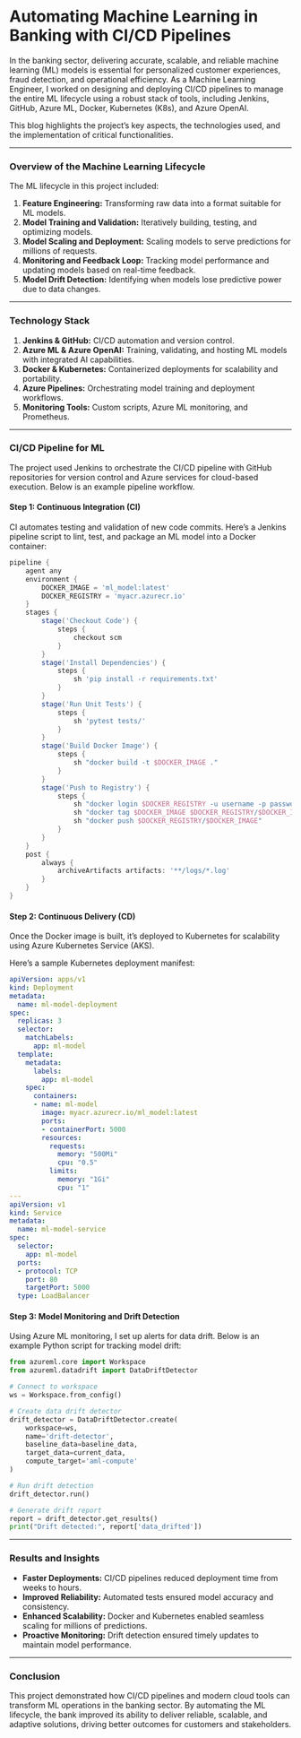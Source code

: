 # **Automating Machine Learning in Banking with CI/CD Pipelines**

In the banking sector, delivering accurate, scalable, and reliable machine learning (ML) models is essential for personalized customer experiences, fraud detection, and operational efficiency. As a Machine Learning Engineer, I worked on designing and deploying CI/CD pipelines to manage the entire ML lifecycle using a robust stack of tools, including Jenkins, GitHub, Azure ML, Docker, Kubernetes (K8s), and Azure OpenAI.

This blog highlights the project’s key aspects, the technologies used, and the implementation of critical functionalities.

---

### **Overview of the Machine Learning Lifecycle**
The ML lifecycle in this project included:
1. **Feature Engineering:** Transforming raw data into a format suitable for ML models.
2. **Model Training and Validation:** Iteratively building, testing, and optimizing models.
3. **Model Scaling and Deployment:** Scaling models to serve predictions for millions of requests.
4. **Monitoring and Feedback Loop:** Tracking model performance and updating models based on real-time feedback.
5. **Model Drift Detection:** Identifying when models lose predictive power due to data changes.

---

### **Technology Stack**
1. **Jenkins & GitHub:** CI/CD automation and version control.
2. **Azure ML & Azure OpenAI:** Training, validating, and hosting ML models with integrated AI capabilities.
3. **Docker & Kubernetes:** Containerized deployments for scalability and portability.
4. **Azure Pipelines:** Orchestrating model training and deployment workflows.
5. **Monitoring Tools:** Custom scripts, Azure ML monitoring, and Prometheus.

---

### **CI/CD Pipeline for ML**
The project used Jenkins to orchestrate the CI/CD pipeline with GitHub repositories for version control and Azure services for cloud-based execution. Below is an example pipeline workflow.

#### **Step 1: Continuous Integration (CI)**
CI automates testing and validation of new code commits. 
Here’s a Jenkins pipeline script to lint, test, and package an ML model into a Docker container:

```groovy
pipeline {
    agent any
    environment {
        DOCKER_IMAGE = 'ml_model:latest'
        DOCKER_REGISTRY = 'myacr.azurecr.io'
    }
    stages {
        stage('Checkout Code') {
            steps {
                checkout scm
            }
        }
        stage('Install Dependencies') {
            steps {
                sh 'pip install -r requirements.txt'
            }
        }
        stage('Run Unit Tests') {
            steps {
                sh 'pytest tests/'
            }
        }
        stage('Build Docker Image') {
            steps {
                sh "docker build -t $DOCKER_IMAGE ."
            }
        }
        stage('Push to Registry') {
            steps {
                sh "docker login $DOCKER_REGISTRY -u username -p password"
                sh "docker tag $DOCKER_IMAGE $DOCKER_REGISTRY/$DOCKER_IMAGE"
                sh "docker push $DOCKER_REGISTRY/$DOCKER_IMAGE"
            }
        }
    }
    post {
        always {
            archiveArtifacts artifacts: '**/logs/*.log'
        }
    }
}
```

#### **Step 2: Continuous Delivery (CD)**
Once the Docker image is built, it’s deployed to Kubernetes for scalability using Azure Kubernetes Service (AKS).

Here’s a sample Kubernetes deployment manifest:

```yaml
apiVersion: apps/v1
kind: Deployment
metadata:
  name: ml-model-deployment
spec:
  replicas: 3
  selector:
    matchLabels:
      app: ml-model
  template:
    metadata:
      labels:
        app: ml-model
    spec:
      containers:
      - name: ml-model
        image: myacr.azurecr.io/ml_model:latest
        ports:
        - containerPort: 5000
        resources:
          requests:
            memory: "500Mi"
            cpu: "0.5"
          limits:
            memory: "1Gi"
            cpu: "1"
---
apiVersion: v1
kind: Service
metadata:
  name: ml-model-service
spec:
  selector:
    app: ml-model
  ports:
  - protocol: TCP
    port: 80
    targetPort: 5000
  type: LoadBalancer
```

#### **Step 3: Model Monitoring and Drift Detection**
Using Azure ML monitoring, I set up alerts for data drift. Below is an example Python script for tracking model drift:

```python
from azureml.core import Workspace
from azureml.datadrift import DataDriftDetector

# Connect to workspace
ws = Workspace.from_config()

# Create data drift detector
drift_detector = DataDriftDetector.create(
    workspace=ws,
    name='drift-detector',
    baseline_data=baseline_data,
    target_data=current_data,
    compute_target='aml-compute'
)

# Run drift detection
drift_detector.run()

# Generate drift report
report = drift_detector.get_results()
print("Drift detected:", report['data_drifted'])
```

---

### **Results and Insights**
- **Faster Deployments:** CI/CD pipelines reduced deployment time from weeks to hours.
- **Improved Reliability:** Automated tests ensured model accuracy and consistency.
- **Enhanced Scalability:** Docker and Kubernetes enabled seamless scaling for millions of predictions.
- **Proactive Monitoring:** Drift detection ensured timely updates to maintain model performance.

---

### **Conclusion**
This project demonstrated how CI/CD pipelines and modern cloud tools can transform ML operations in the banking sector. By automating the ML lifecycle, the bank improved its ability to deliver reliable, scalable, and adaptive solutions, driving better outcomes for customers and stakeholders.
